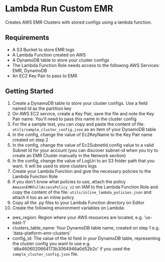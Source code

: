 # Lambda Run Custom EMR

Creates AWS EMR Clusters with stored configs using a lambda function.

## Requirements

- A S3 Bucket to store EMR logs
- A Lambda Function created on AWS
- A DynamoDB table to store your cluster configs
- The Lambda Function Role needs access to the following AWS Services: EMR, DynamoDB
- An EC2 Key Pair to pass to EMR

## Getting Started

1. Create a DynamoDB table to store your cluster configs. Use a field named Id as the partition key
2. On AWS EC2 service, create a Key Pair, save the file and note the Key Pair name. You'll need to pass this name in the cluster config
3. For the a sample test, you can copy and paste the content of file: `utils/sample_cluster_config.json` as an item of your DynamoDB table
4. In the config, change the value of Ec2KeyName to the Key Pair name created on step 2
5. In the config, change the value of Ec2SubnetId config value to a valid Subnet Id for your account (you can discover subnet-id when you try to create an EMR Cluster manually in the Network section)
6. In the config, change the value of LogUri to an S3 folder path that you want. It will be used to store clusters logs
7. Create your Lambda Function and give the necessary policies to the Lambda Function Role
8. If you don't know what policies to use, attach the policy `AmazonEMRFullAccessPolicy_v2` on IAM to the Lambda Function Role and copy the content of the file: `utils/inline_lambda_policies.json` and attach it too as an inline policy
9. Copy all the .py files to your Lambda Function directory on Editor
10. Create the following environment variables on Lambda:

- aws_region: Region where your AWS resources are located, e.g. 'us-east-1'
- clusters_table_name: Your DynamoDB table name, created on step 1 e.g. 'data-platform-emr-clusters'
- config_id: The value of the Id field in your DynamoDB table, representing the cluster config you want to use e.g. 'd8a4606020664173b3064946a0d52b2c' if you used the `sample_cluster_config.json` file.
  